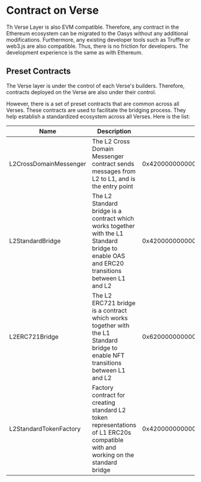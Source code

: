 ---
---

# Contract on Verse
Th Verse Layer is also EVM compatible. Therefore, any contract in the Ethereum ecosystem can be migrated to the Oasys without any additional modifications. Furthermore, any existing developer tools such as Truffle or web3.js are also compatible. Thus, there is no friction for developers. The development experience is the same as with Ethereum.

## Preset Contracts
The Verse layer is under the control of each Verse's builders. Therefore, contracts deployed on the Verse are also under their control.

However, there is a set of preset contracts that are common across all Verses. These contracts are used to facilitate the bridging process. They help establish a standardized ecosystem across all Verses. Here is the list:

| Name | Description | Address | Referenced Code |
|----------------|-------------| ------------- | ------------- |
| L2CrossDomainMessenger | The L2 Cross Domain Messenger contract sends messages from L2 to L1, and is the entry point | 0x4200000000000000000000000000000000000007 | [L2CrossDomainMessenger.sol](https://github.com/oasysgames/oasys-optimism/blob/v0.1.5/packages/contracts/contracts/L2/messaging/L2CrossDomainMessenger.sol) |
| L2StandardBridge | The L2 Standard bridge is a contract which works together with the L1 Standard bridge to enable OAS and ERC20 transitions between L1 and L2 |0x4200000000000000000000000000000000000010 | [L2StandardBridge.sol](https://github.com/oasysgames/oasys-optimism/blob/v0.1.5/packages/contracts/contracts/L2/messaging/L2StandardBridge.sol) |
| L2ERC721Bridge | The L2 ERC721 bridge is a contract which works together with the L1 Standard bridge to enable NFT transitions between L1 and L2 |0x6200000000000000000000000000000000000001 | [L2ERC721Bridge.sol](https://github.com/oasysgames/oasys-optimism/blob/v0.1.5/packages/contracts/contracts/oasys/L2/messaging/L2ERC721Bridge.sol)
| L2StandardTokenFactory | Factory contract for creating standard L2 token representations of L1 ERC20s compatible with and working on the standard bridge | 0x4200000000000000000000000000000000000012 | [L2StandardTokenFactory.sol](https://github.com/oasysgames/oasys-optimism/blob/v0.1.5/packages/contracts/contracts/L2/messaging/L2StandardTokenFactory.sol)
